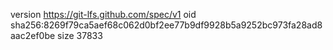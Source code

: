 version https://git-lfs.github.com/spec/v1
oid sha256:8269f79ca5aef68c062d0bf2ee77b9df9928b5a9252bc973fa28ad8aac2ef0be
size 37833
